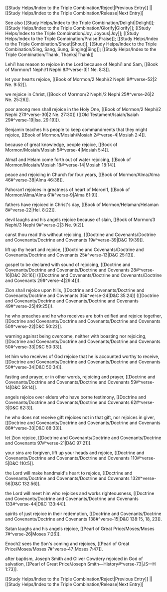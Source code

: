 [[Study Helps/Index to the Triple Combination/Reject|Previous Entry]]  ||  [[Study Helps/Index to the Triple Combination/Release|Next Entry]]

 See also [[Study Helps/Index to the Triple Combination/Delight|Delight]]; [[Study Helps/Index to the Triple Combination/Glorify|Glorify]]; [[Study Helps/Index to the Triple Combination/Joy, Joyous|Joy]]; [[Study Helps/Index to the Triple Combination/Praise|Praise]]; [[Study Helps/Index to the Triple Combination/Shout|Shout]]; [[Study Helps/Index to the Triple Combination/Sing, Sang, Sung, Singing|Sing]]; [[Study Helps/Index to the Triple Combination/Thank, Thanks|Thank]]

 Lehi1 has reason to rejoice in the Lord because of Nephi1 and Sam, [[Book of Mormon/1 Nephi/1 Nephi 8#^verse-3|1 Ne. 8:3]].

 let your hearts rejoice, [[Book of Mormon/2 Nephi/2 Nephi 9#^verse-52|2 Ne. 9:52]].

 we rejoice in Christ, [[Book of Mormon/2 Nephi/2 Nephi 25#^verse-26|2 Ne. 25:26]].

 poor among men shall rejoice in the Holy One, [[Book of Mormon/2 Nephi/2 Nephi 27#^verse-30|2 Ne. 27:30]] ([[Old Testament/Isaiah/Isaiah 29#^verse-19|Isa. 29:19]]).

 Benjamin teaches his people to keep commandments that they might rejoice, [[Book of Mormon/Mosiah/Mosiah 2#^verse-4|Mosiah 2:4]].

 because of great knowledge, people rejoice, [[Book of Mormon/Mosiah/Mosiah 5#^verse-4|Mosiah 5:4]].

 Alma1 and Helam come forth out of water rejoicing, [[Book of Mormon/Mosiah/Mosiah 18#^verse-14|Mosiah 18:14]].

 peace and rejoicing in Church for four years, [[Book of Mormon/Alma/Alma 46#^verse-38|Alma 46:38]].

 Pahoran1 rejoices in greatness of heart of Moroni1, [[Book of Mormon/Alma/Alma 61#^verse-9|Alma 61:9]].

 fathers have rejoiced in Christ's day, [[Book of Mormon/Helaman/Helaman 8#^verse-22|Hel. 8:22]].

 devil laughs and his angels rejoice because of slain, [[Book of Mormon/3 Nephi/3 Nephi 9#^verse-2|3 Ne. 9:2]].

 canst thou read this without rejoicing, [[Doctrine and Covenants/Doctrine and Covenants/Doctrine and Covenants 19#^verse-39|D&C 19:39]].

 lift up thy heart and rejoice, [[Doctrine and Covenants/Doctrine and Covenants/Doctrine and Covenants 25#^verse-13|D&C 25:13]].

 gospel to be declared with sound of rejoicing, [[Doctrine and Covenants/Doctrine and Covenants/Doctrine and Covenants 28#^verse-16|D&C 28:16]] ([[Doctrine and Covenants/Doctrine and Covenants/Doctrine and Covenants 29#^verse-4|29:4]]).

 Zion shall rejoice upon hills, [[Doctrine and Covenants/Doctrine and Covenants/Doctrine and Covenants 35#^verse-24|D&C 35:24]] ([[Doctrine and Covenants/Doctrine and Covenants/Doctrine and Covenants 49#^verse-25|49:25]]).

 he who preaches and he who receives are both edified and rejoice together, [[Doctrine and Covenants/Doctrine and Covenants/Doctrine and Covenants 50#^verse-22|D&C 50:22]].

 warning against being overcome, neither with boasting nor rejoicing, [[Doctrine and Covenants/Doctrine and Covenants/Doctrine and Covenants 50#^verse-33|D&C 50:33]].

 let him who receives of God rejoice that he is accounted worthy to receive, [[Doctrine and Covenants/Doctrine and Covenants/Doctrine and Covenants 50#^verse-34|D&C 50:34]].

 fasting and prayer, or in other words, rejoicing and prayer, [[Doctrine and Covenants/Doctrine and Covenants/Doctrine and Covenants 59#^verse-14|D&C 59:14]].

 angels rejoice over elders who have borne testimony, [[Doctrine and Covenants/Doctrine and Covenants/Doctrine and Covenants 62#^verse-3|D&C 62:3]].

 he who does not receive gift rejoices not in that gift, nor rejoices in giver, [[Doctrine and Covenants/Doctrine and Covenants/Doctrine and Covenants 88#^verse-33|D&C 88:33]].

 let Zion rejoice, [[Doctrine and Covenants/Doctrine and Covenants/Doctrine and Covenants 97#^verse-21|D&C 97:21]].

 your sins are forgiven, lift up your heads and rejoice, [[Doctrine and Covenants/Doctrine and Covenants/Doctrine and Covenants 110#^verse-5|D&C 110:5]].

 the Lord will make handmaid's heart to rejoice, [[Doctrine and Covenants/Doctrine and Covenants/Doctrine and Covenants 132#^verse-56|D&C 132:56]].

 the Lord will meet him who rejoices and works righteousness, [[Doctrine and Covenants/Doctrine and Covenants/Doctrine and Covenants 133#^verse-44|D&C 133:44]].

 spirits of just rejoice in their redemption, [[Doctrine and Covenants/Doctrine and Covenants/Doctrine and Covenants 138#^verse-15|D&C 138:15, 18, 23]].

 Satan laughs and his angels rejoice, [[Pearl of Great Price/Moses/Moses 7#^verse-26|Moses 7:26]].

 Enoch2 sees the Son's coming and rejoices, [[Pearl of Great Price/Moses/Moses 7#^verse-47|Moses 7:47]].

 after baptism, Joseph Smith and Oliver Cowdery rejoiced in God of salvation, [[Pearl of Great Price/Joseph Smith—History#^verse-73|JS—H 1:73]].

[[Study Helps/Index to the Triple Combination/Reject|Previous Entry]]  ||  [[Study Helps/Index to the Triple Combination/Release|Next Entry]]